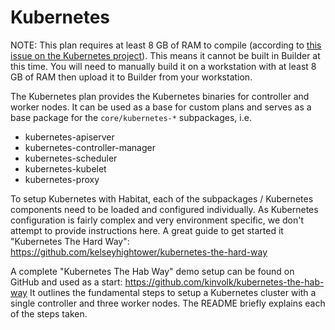 # Kubernetes

NOTE: This plan requires at least 8 GB of RAM to compile (according to [this issue on the Kubernetes project](https://github.com/kubernetes/kubernetes/issues/65481)). This means it cannot be built in Builder at this time. You will need to manually build it on a workstation with at least 8 GB of RAM then upload it to Builder from your workstation.

The Kubernetes plan provides the Kubernetes binaries for controller and worker
nodes. It can be used as a base for custom plans and serves as a base package
for the `core/kubernetes-*` subpackages, i.e.

* kubernetes-apiserver
* kubernetes-controller-manager
* kubernetes-scheduler
* kubernetes-kubelet
* kubernetes-proxy

To setup Kubernetes with Habitat, each of the subpackages / Kubernetes
components need to be loaded and configured individually. As Kubernetes
configuration is fairly complex and very environment specific, we don't attempt
to provide instructions here. A great guide to get started it "Kubernetes
The Hard Way": https://github.com/kelseyhightower/kubernetes-the-hard-way

A complete "Kubernetes The Hab Way" demo setup can be found on GitHub and used
as a start: https://github.com/kinvolk/kubernetes-the-hab-way It outlines the
fundamental steps to setup a Kubernetes cluster with a single controller and
three worker nodes. The README briefly explains each of the steps taken.
